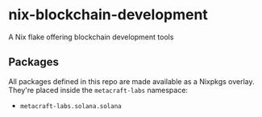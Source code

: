 # nix-blockchain-development

A Nix flake offering blockchain development tools

## Packages

All packages defined in this repo are made available as a Nixpkgs overlay.
They're placed inside the `metacraft-labs` namespace:

* `metacraft-labs.solana.solana`
